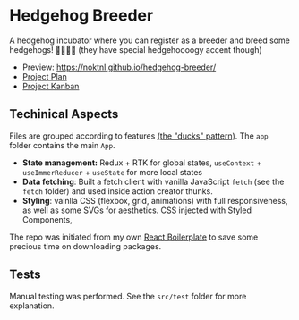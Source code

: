 # Hedgehog Breeder

A hedgehog incubator where you can register as a breeder and breed some hedgehogs! 🦔🦔🦔🦔 (they have special hedgehoooogy accent though)

- Preview: https://noktnl.github.io/hedgehog-breeder/
- [Project Plan](https://rumbling-sleep-60c.notion.site/Hedgehog-breeder-Plan-086f64102b8f4aed95c5f9a1bfc4dd20)
- [Project Kanban](https://www.notion.so/4909215f468c479f95ed2ea53c07df7f?v=294b53b61a544c2f9785ab8515274073)

## Techinical Aspects

Files are grouped according to features [(the "ducks" pattern)](https://redux.js.org/style-guide/#structure-files-as-feature-folders-with-single-file-logic). The `app` folder contains the main `App`.

- **State management:** Redux + RTK for global states, `useContext` + `useImmerReducer` + `useState` for more local states
- **Data fetching**: Built a fetch client with vanilla JavaScript `fetch` (see the `fetch` folder) and used inside action creator thunks.
- **Styling**: vainlla CSS (flexbox, grid, animations) with full responsiveness, as well as some SVGs for aesthetics. CSS injected with Styled Components,

The repo was initiated from my own [React Boilerplate](https://github.com/NokTNL/react-boilerplate) to save some precious time on downloading packages.

## Tests

Manual testing was performed. See the `src/test` folder for more explanation.
